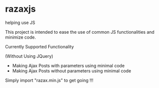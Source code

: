 # razaxjs
helping use JS

This project is intended to ease the use of common JS functionalities and minimize code.

Currently Supported Functionality

(Without Using JQuery)

- Making Ajax Posts with parameters using minimal code 
- Making Ajax Posts without parameters using minimal code


Simply import "razax.min.js" to get going !!!
